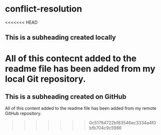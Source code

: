 # conflict-resolution

<<<<<<< HEAD
## This is a subheading created locally

All of this contecnt added to the readme file has been added from my local Git repository.
=======
## This is a subheading created on GitHub

  All of this content added to the readme file has been added from my remote GitHub repository.
>>>>>>> 0c51784722bf83546ec3334a4f0bfb704c9c5986
